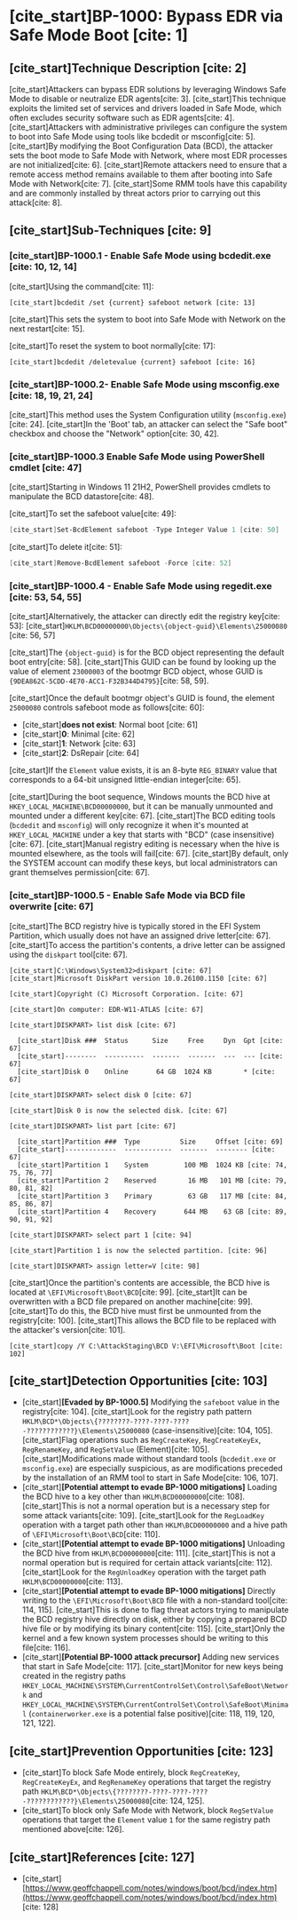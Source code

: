 # [cite\_start]BP-1000: Bypass EDR via Safe Mode Boot [cite: 1]

## [cite\_start]Technique Description [cite: 2]

[cite\_start]Attackers can bypass EDR solutions by leveraging Windows Safe Mode to disable or neutralize EDR agents[cite: 3]. [cite\_start]This technique exploits the limited set of services and drivers loaded in Safe Mode, which often excludes security software such as EDR agents[cite: 4]. [cite\_start]Attackers with administrative privileges can configure the system to boot into Safe Mode using tools like bcdedit or msconfig[cite: 5]. [cite\_start]By modifying the Boot Configuration Data (BCD), the attacker sets the boot mode to Safe Mode with Network, where most EDR processes are not initialized[cite: 6]. [cite\_start]Remote attackers need to ensure that a remote access method remains available to them after booting into Safe Mode with Network[cite: 7]. [cite\_start]Some RMM tools have this capability and are commonly installed by threat actors prior to carrying out this attack[cite: 8].

## [cite\_start]Sub-Techniques [cite: 9]

### [cite\_start]BP-1000.1 - Enable Safe Mode using bcdedit.exe [cite: 10, 12, 14]

[cite\_start]Using the command[cite: 11]:

```
[cite_start]bcdedit /set {current} safeboot network [cite: 13]
```

[cite\_start]This sets the system to boot into Safe Mode with Network on the next restart[cite: 15].

[cite\_start]To reset the system to boot normally[cite: 17]:

```
[cite_start]bcdedit /deletevalue {current} safeboot [cite: 16]
```

### [cite\_start]BP-1000.2- Enable Safe Mode using msconfig.exe [cite: 18, 19, 21, 24]

[cite\_start]This method uses the System Configuration utility (`msconfig.exe`)[cite: 24]. [cite\_start]In the 'Boot' tab, an attacker can select the "Safe boot" checkbox and choose the "Network" option[cite: 30, 42].

### [cite\_start]BP-1000.3 Enable Safe Mode using PowerShell cmdlet [cite: 47]

[cite\_start]Starting in Windows 11 21H2, PowerShell provides cmdlets to manipulate the BCD datastore[cite: 48].

[cite\_start]To set the safeboot value[cite: 49]:

```powershell
[cite_start]Set-BcdElement safeboot -Type Integer Value 1 [cite: 50]
```

[cite\_start]To delete it[cite: 51]:

```powershell
[cite_start]Remove-BcdElement safeboot -Force [cite: 52]
```

### [cite\_start]BP-1000.4 - Enable Safe Mode using regedit.exe [cite: 53, 54, 55]

[cite\_start]Alternatively, the attacker can directly edit the registry key[cite: 53]:
[cite\_start]`HKLM\BCD00000000\Objects\{object-guid}\Elements\25000080` [cite: 56, 57]

[cite\_start]The `{object-guid}` is for the BCD object representing the default boot entry[cite: 58]. [cite\_start]This GUID can be found by looking up the value of element `23000003` of the bootmgr BCD object, whose GUID is `{9DEA862C-5CDD-4E70-ACC1-F32B344D4795}`[cite: 58, 59].

[cite\_start]Once the default bootmgr object's GUID is found, the element `25000080` controls safeboot mode as follows[cite: 60]:

  * [cite\_start]**does not exist**: Normal boot [cite: 61]
  * [cite\_start]**0**: Minimal [cite: 62]
  * [cite\_start]**1**: Network [cite: 63]
  * [cite\_start]**2**: DsRepair [cite: 64]

[cite\_start]If the `Element` value exists, it is an 8-byte `REG_BINARY` value that corresponds to a 64-bit unsigned little-endian integer[cite: 65].

[cite\_start]During the boot sequence, Windows mounts the BCD hive at `HKEY_LOCAL_MACHINE\BCD00000000`, but it can be manually unmounted and mounted under a different key[cite: 67]. [cite\_start]The BCD editing tools (`bcdedit` and `msconfig`) will only recognize it when it's mounted at `HKEY_LOCAL_MACHINE` under a key that starts with "BCD" (case insensitive)[cite: 67]. [cite\_start]Manual registry editing is necessary when the hive is mounted elsewhere, as the tools will fail[cite: 67]. [cite\_start]By default, only the SYSTEM account can modify these keys, but local administrators can grant themselves permission[cite: 67].

### [cite\_start]BP-1000.5 - Enable Safe Mode via BCD file overwrite [cite: 67]

[cite\_start]The BCD registry hive is typically stored in the EFI System Partition, which usually does not have an assigned drive letter[cite: 67]. [cite\_start]To access the partition's contents, a drive letter can be assigned using the `diskpart` tool[cite: 67].

```
[cite_start]C:\Windows\System32>diskpart [cite: 67]
[cite_start]Microsoft DiskPart version 10.0.26100.1150 [cite: 67]

[cite_start]Copyright (C) Microsoft Corporation. [cite: 67]

[cite_start]On computer: EDR-W11-ATLAS [cite: 67]

[cite_start]DISKPART> list disk [cite: 67]

  [cite_start]Disk ###  Status      Size     Free     Dyn  Gpt [cite: 67]
  [cite_start]--------  ----------  -------  -------  ---  --- [cite: 67]
  [cite_start]Disk 0    Online       64 GB  1024 KB        * [cite: 67]

[cite_start]DISKPART> select disk 0 [cite: 67]

[cite_start]Disk 0 is now the selected disk. [cite: 67]

[cite_start]DISKPART> list part [cite: 67]

  [cite_start]Partition ###  Type          Size     Offset [cite: 69]
  [cite_start]-------------  ------------  -------  -------- [cite: 67]
  [cite_start]Partition 1    System         100 MB  1024 KB [cite: 74, 75, 76, 77]
  [cite_start]Partition 2    Reserved        16 MB   101 MB [cite: 79, 80, 81, 82]
  [cite_start]Partition 3    Primary         63 GB   117 MB [cite: 84, 85, 86, 87]
  [cite_start]Partition 4    Recovery       644 MB    63 GB [cite: 89, 90, 91, 92]

[cite_start]DISKPART> select part 1 [cite: 94]

[cite_start]Partition 1 is now the selected partition. [cite: 96]

[cite_start]DISKPART> assign letter=V [cite: 98]
```

[cite\_start]Once the partition's contents are accessible, the BCD hive is located at `\EFI\Microsoft\Boot\BCD`[cite: 99]. [cite\_start]It can be overwritten with a BCD file prepared on another machine[cite: 99]. [cite\_start]To do this, the BCD hive must first be unmounted from the registry[cite: 100]. [cite\_start]This allows the BCD file to be replaced with the attacker's version[cite: 101].

```
[cite_start]copy /Y C:\AttackStaging\BCD V:\EFI\Microsoft\Boot [cite: 102]
```

## [cite\_start]Detection Opportunities [cite: 103]

  * [cite\_start]**[Evaded by BP-1000.5]** Modifying the `safeboot` value in the registry[cite: 104]. [cite\_start]Look for the registry path pattern `HKLM\BCD*\Objects\{????????-????-????-????-????????????}\Elements\25000080` (case-insensitive)[cite: 104, 105]. [cite\_start]Flag operations such as `RegCreateKey`, `RegCreateKeyEx`, `RegRenameKey`, and `RegSetValue` (Element)[cite: 105]. [cite\_start]Modifications made without standard tools (`bcdedit.exe` or `msconfig.exe`) are especially suspicious, as are modifications preceded by the installation of an RMM tool to start in Safe Mode[cite: 106, 107].
  * [cite\_start]**[Potential attempt to evade BP-1000 mitigations]** Loading the BCD hive to a key other than `HKLM\BCD00000000`[cite: 108]. [cite\_start]This is not a normal operation but is a necessary step for some attack variants[cite: 109]. [cite\_start]Look for the `RegLoadKey` operation with a target path other than `HKLM\BCD00000000` and a hive path of `\EFI\Microsoft\Boot\BCD`[cite: 110].
  * [cite\_start]**[Potential attempt to evade BP-1000 mitigations]** Unloading the BCD hive from `HKLM\BCD00000000`[cite: 111]. [cite\_start]This is not a normal operation but is required for certain attack variants[cite: 112]. [cite\_start]Look for the `RegUnloadKey` operation with the target path `HKLM\BCD00000000`[cite: 113].
  * [cite\_start]**[Potential attempt to evade BP-1000 mitigations]** Directly writing to the `\EFI\Microsoft\Boot\BCD` file with a non-standard tool[cite: 114, 115]. [cite\_start]This is done to flag threat actors trying to manipulate the BCD registry hive directly on disk, either by copying a prepared BCD hive file or by modifying its binary content[cite: 115]. [cite\_start]Only the kernel and a few known system processes should be writing to this file[cite: 116].
  * [cite\_start]**[Potential BP-1000 attack precursor]** Adding new services that start in Safe Mode[cite: 117]. [cite\_start]Monitor for new keys being created in the registry paths `HKEY_LOCAL_MACHINE\SYSTEM\CurrentControlSet\Control\SafeBoot\Network` and `HKEY_LOCAL_MACHINE\SYSTEM\CurrentControlSet\Control\SafeBoot\Minimal` (`containerworker.exe` is a potential false positive)[cite: 118, 119, 120, 121, 122].

## [cite\_start]Prevention Opportunities [cite: 123]

  * [cite\_start]To block Safe Mode entirely, block `RegCreateKey`, `RegCreateKeyEx`, and `RegRenameKey` operations that target the registry path `HKLM\BCD*\Objects\{????????-????-????-????-????????????}\Elements\25000080`[cite: 124, 125].
  * [cite\_start]To block only Safe Mode with Network, block `RegSetValue` operations that target the `Element` value `1` for the same registry path mentioned above[cite: 126].

## [cite\_start]References [cite: 127]

  * [cite\_start][https://www.geoffchappell.com/notes/windows/boot/bcd/index.htm](https://www.geoffchappell.com/notes/windows/boot/bcd/index.htm) [cite: 128]